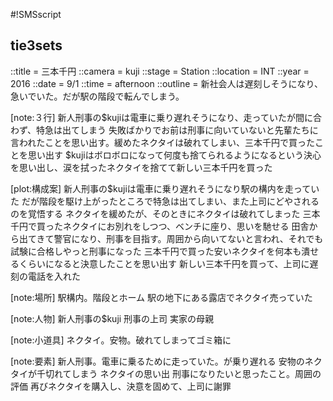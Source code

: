 #!SMSscript

## tie3sets

::title = 三本千円
::camera = kuji
::stage = Station
::location = INT
::year = 2016
::date = 9/1
::time = afternoon
::outline = 新社会人は遅刻しそうになり、急いでいた。だが駅の階段で転んでしまう。

[note:３行]
新人刑事の$kujiは電車に乗り遅れそうになり、走っていたが間に合わず、特急は出てしまう
失敗ばかりでお前は刑事に向いていないと先輩たちに言われたことを思い出す。緩めたネクタイは破れてしまい、三本千円で買ったことを思い出す
$kujiはボロボロになって何度も捨てられるようになるという決心を思い出し、涙を拭ったネクタイを捨てて新しい三本千円を買った

[plot:構成案]
新人刑事の$kujiは電車に乗り遅れそうになり駅の構内を走っていた
だが階段を駆け上がったところで特急は出てしまい、また上司にどやされるのを覚悟する
ネクタイを緩めたが、そのときにネクタイは破れてしまった
三本千円で買ったネクタイにお別れをしつつ、ベンチに座り、思いを馳せる
田舎から出てきて警官になり、刑事を目指す。周囲から向いてないと言われ、それでも試験に合格しやっと刑事になった
三本千円で買った安いネクタイを何本も潰せるくらいになると決意したことを思い出す
新しい三本千円を買って、上司に遅刻の電話を入れた

[note:場所]
駅構内。階段とホーム
駅の地下にある露店でネクタイ売っていた

[note:人物]
新人刑事の$kuji
刑事の上司
実家の母親

[note:小道具]
ネクタイ。安物。破れてしまってゴミ箱に

[note:要素]
新人刑事。電車に乗るために走っていた。が乗り遅れる
安物のネクタイが千切れてしまう
ネクタイの思い出
刑事になりたいと思ったこと。周囲の評価
再びネクタイを購入し、決意を固めて、上司に謝罪
